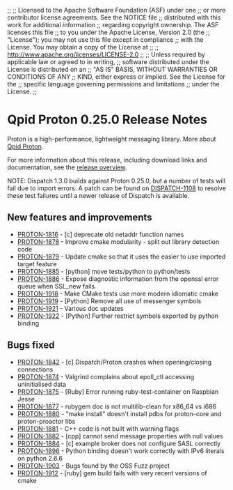 ;;
;; Licensed to the Apache Software Foundation (ASF) under one
;; or more contributor license agreements.  See the NOTICE file
;; distributed with this work for additional information
;; regarding copyright ownership.  The ASF licenses this file
;; to you under the Apache License, Version 2.0 (the
;; "License"); you may not use this file except in compliance
;; with the License.  You may obtain a copy of the License at
;; 
;;   http://www.apache.org/licenses/LICENSE-2.0
;; 
;; Unless required by applicable law or agreed to in writing,
;; software distributed under the License is distributed on an
;; "AS IS" BASIS, WITHOUT WARRANTIES OR CONDITIONS OF ANY
;; KIND, either express or implied.  See the License for the
;; specific language governing permissions and limitations
;; under the License.
;;

# Qpid Proton 0.25.0 Release Notes

Proton is a high-performance, lightweight messaging library. More
about [Qpid Proton]({{site_url}}/proton/index.html).

For more information about this release, including download links and
documentation, see the [release overview](index.html).

NOTE: Dispatch 1.3.0 builds against Proton 0.25.0, but a number of tests will
fail due to import errors. A patch can be found on
[DISPATCH-1108](https://issues.apache.org/jira/browse/DISPATCH-1108)
to resolve these test failures until a newer release of Dispatch is available.

## New features and improvements

 - [PROTON-1816](https://issues.apache.org/jira/browse/PROTON-1816) - [c] deprecate old netaddr function names
 - [PROTON-1878](https://issues.apache.org/jira/browse/PROTON-1878) - Improve cmake modularity - split out library detection code
 - [PROTON-1879](https://issues.apache.org/jira/browse/PROTON-1879) - Update cmake so that it uses the easier to use imported target feature
 - [PROTON-1885](https://issues.apache.org/jira/browse/PROTON-1885) - [python] move tests/python to python/tests
 - [PROTON-1886](https://issues.apache.org/jira/browse/PROTON-1886) - Expose diagnostic information from the openssl error queue when SSL_new fails.
 - [PROTON-1918](https://issues.apache.org/jira/browse/PROTON-1918) - Make CMake tests use more modern idiomatic cmake
 - [PROTON-1919](https://issues.apache.org/jira/browse/PROTON-1919) - [Python] Remove all use of messenger symbols
 - [PROTON-1921](https://issues.apache.org/jira/browse/PROTON-1921) - Various doc updates
 - [PROTON-1922](https://issues.apache.org/jira/browse/PROTON-1922) - [Python] Further restrict symbols exported by python binding

## Bugs fixed

 - [PROTON-1842](https://issues.apache.org/jira/browse/PROTON-1842) - [c] Dispatch/Proton crashes when opening/closing connections
 - [PROTON-1874](https://issues.apache.org/jira/browse/PROTON-1874) - Valgrind complains about epoll_ctl accessing uninitialised data
 - [PROTON-1875](https://issues.apache.org/jira/browse/PROTON-1875) - [Ruby] Error running ruby-test-container on Raspbian Jesse
 - [PROTON-1877](https://issues.apache.org/jira/browse/PROTON-1877) - rubygem doc is not multilib-clean for x86_64 vs i686
 - [PROTON-1880](https://issues.apache.org/jira/browse/PROTON-1880) - "make install" doesn't install pdbs for proton-core and proton-proactor libs
 - [PROTON-1881](https://issues.apache.org/jira/browse/PROTON-1881) - C++ code is not built with warning flags
 - [PROTON-1882](https://issues.apache.org/jira/browse/PROTON-1882) - [cpp] cannot send message properties with null values
 - [PROTON-1884](https://issues.apache.org/jira/browse/PROTON-1884) - [c] example broker does not configure SASL correctly
 - [PROTON-1896](https://issues.apache.org/jira/browse/PROTON-1896) - Python binding doesn't work correctly with IPv6 literals on python 2.6.6
 - [PROTON-1903](https://issues.apache.org/jira/browse/PROTON-1903) - Bugs found by the OSS Fuzz project
 - [PROTON-1912](https://issues.apache.org/jira/browse/PROTON-1912) - [ruby] gem build fails with very recent versions of cmake
